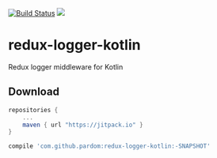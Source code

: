 [![Build Status](https://travis-ci.org/pardom/redux-logger-kotlin.svg?branch=master)](https://travis-ci.org/pardom/redux-logger-kotlin)
[![](https://jitpack.io/v/pardom/redux-logger-kotlin.svg)](https://jitpack.io/#pardom/redux-logger-kotlin)

# redux-logger-kotlin
Redux logger middleware for Kotlin

Download
--------

```groovy
repositories {
	...
	maven { url "https://jitpack.io" }
}
```

```groovy
compile 'com.github.pardom:redux-logger-kotlin:-SNAPSHOT'
```
